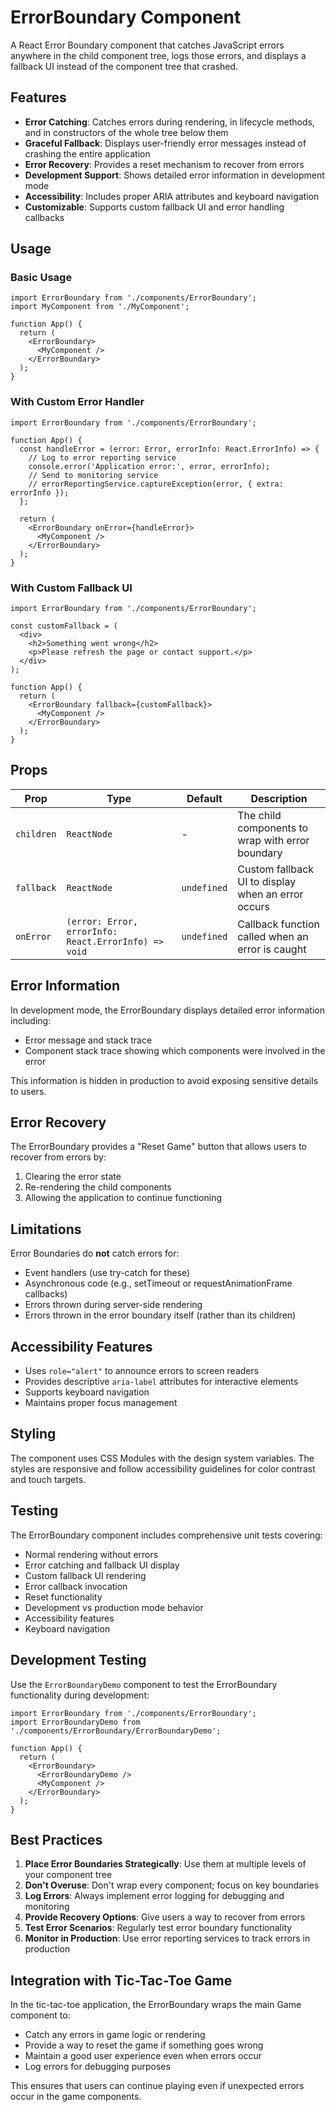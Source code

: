 # ErrorBoundary Component

A React Error Boundary component that catches JavaScript errors anywhere in the child component tree, logs those errors, and displays a fallback UI instead of the component tree that crashed.

## Features

- **Error Catching**: Catches errors during rendering, in lifecycle methods, and in constructors of the whole tree below them
- **Graceful Fallback**: Displays user-friendly error messages instead of crashing the entire application
- **Error Recovery**: Provides a reset mechanism to recover from errors
- **Development Support**: Shows detailed error information in development mode
- **Accessibility**: Includes proper ARIA attributes and keyboard navigation
- **Customizable**: Supports custom fallback UI and error handling callbacks

## Usage

### Basic Usage

```tsx
import ErrorBoundary from './components/ErrorBoundary';
import MyComponent from './MyComponent';

function App() {
  return (
    <ErrorBoundary>
      <MyComponent />
    </ErrorBoundary>
  );
}
```

### With Custom Error Handler

```tsx
import ErrorBoundary from './components/ErrorBoundary';

function App() {
  const handleError = (error: Error, errorInfo: React.ErrorInfo) => {
    // Log to error reporting service
    console.error('Application error:', error, errorInfo);
    // Send to monitoring service
    // errorReportingService.captureException(error, { extra: errorInfo });
  };

  return (
    <ErrorBoundary onError={handleError}>
      <MyComponent />
    </ErrorBoundary>
  );
}
```

### With Custom Fallback UI

```tsx
import ErrorBoundary from './components/ErrorBoundary';

const customFallback = (
  <div>
    <h2>Something went wrong</h2>
    <p>Please refresh the page or contact support.</p>
  </div>
);

function App() {
  return (
    <ErrorBoundary fallback={customFallback}>
      <MyComponent />
    </ErrorBoundary>
  );
}
```

## Props

| Prop       | Type                                                 | Default     | Description                                        |
| ---------- | ---------------------------------------------------- | ----------- | -------------------------------------------------- |
| `children` | `ReactNode`                                          | -           | The child components to wrap with error boundary   |
| `fallback` | `ReactNode`                                          | `undefined` | Custom fallback UI to display when an error occurs |
| `onError`  | `(error: Error, errorInfo: React.ErrorInfo) => void` | `undefined` | Callback function called when an error is caught   |

## Error Information

In development mode, the ErrorBoundary displays detailed error information including:

- Error message and stack trace
- Component stack trace showing which components were involved in the error

This information is hidden in production to avoid exposing sensitive details to users.

## Error Recovery

The ErrorBoundary provides a "Reset Game" button that allows users to recover from errors by:

1. Clearing the error state
2. Re-rendering the child components
3. Allowing the application to continue functioning

## Limitations

Error Boundaries do **not** catch errors for:

- Event handlers (use try-catch for these)
- Asynchronous code (e.g., setTimeout or requestAnimationFrame callbacks)
- Errors thrown during server-side rendering
- Errors thrown in the error boundary itself (rather than its children)

## Accessibility Features

- Uses `role="alert"` to announce errors to screen readers
- Provides descriptive `aria-label` attributes for interactive elements
- Supports keyboard navigation
- Maintains proper focus management

## Styling

The component uses CSS Modules with the design system variables. The styles are responsive and follow accessibility guidelines for color contrast and touch targets.

## Testing

The ErrorBoundary component includes comprehensive unit tests covering:

- Normal rendering without errors
- Error catching and fallback UI display
- Custom fallback UI rendering
- Error callback invocation
- Reset functionality
- Development vs production mode behavior
- Accessibility features
- Keyboard navigation

## Development Testing

Use the `ErrorBoundaryDemo` component to test the ErrorBoundary functionality during development:

```tsx
import ErrorBoundary from './components/ErrorBoundary';
import ErrorBoundaryDemo from './components/ErrorBoundary/ErrorBoundaryDemo';

function App() {
  return (
    <ErrorBoundary>
      <ErrorBoundaryDemo />
      <MyComponent />
    </ErrorBoundary>
  );
}
```

## Best Practices

1. **Place Error Boundaries Strategically**: Use them at multiple levels of your component tree
2. **Don't Overuse**: Don't wrap every component; focus on key boundaries
3. **Log Errors**: Always implement error logging for debugging and monitoring
4. **Provide Recovery Options**: Give users a way to recover from errors
5. **Test Error Scenarios**: Regularly test error boundary functionality
6. **Monitor in Production**: Use error reporting services to track errors in production

## Integration with Tic-Tac-Toe Game

In the tic-tac-toe application, the ErrorBoundary wraps the main Game component to:

- Catch any errors in game logic or rendering
- Provide a way to reset the game if something goes wrong
- Maintain a good user experience even when errors occur
- Log errors for debugging purposes

This ensures that users can continue playing even if unexpected errors occur in the game components.
